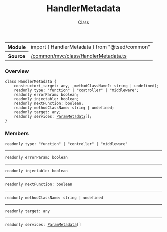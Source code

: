 
<header class="symbol-info-header"><h1 id="handlermetadata">HandlerMetadata</h1><label class="symbol-info-type-label class">Class</label></header>
<!-- summary -->
<section class="symbol-info"><table class="is-full-width"><tbody><tr><th>Module</th><td><div class="lang-typescript"><span class="token keyword">import</span> { HandlerMetadata }&nbsp;<span class="token keyword">from</span>&nbsp;<span class="token string">"@tsed/common"</span></div></td></tr><tr><th>Source</th><td><a href="https://github.com/Romakita/ts-express-decorators/blob/v4.30.0/src//common/mvc/class/HandlerMetadata.ts#L0-L0">/common/mvc/class/HandlerMetadata.ts</a></td></tr></tbody></table></section>
<!-- overview -->


### Overview


<pre><code class="typescript-lang "><span class="token keyword">class</span> HandlerMetadata <span class="token punctuation">{</span>
    <span class="token keyword">constructor</span><span class="token punctuation">(</span>_target<span class="token punctuation">:</span> <span class="token keyword">any</span><span class="token punctuation">,</span> _methodClassName?<span class="token punctuation">:</span> <span class="token keyword">string</span> | undefined<span class="token punctuation">)</span><span class="token punctuation">;</span>
    <span class="token keyword">readonly</span> type<span class="token punctuation">:</span> "function" | "controller" | "middleware"<span class="token punctuation">;</span>
    <span class="token keyword">readonly</span> errorParam<span class="token punctuation">:</span> <span class="token keyword">boolean</span><span class="token punctuation">;</span>
    <span class="token keyword">readonly</span> injectable<span class="token punctuation">:</span> <span class="token keyword">boolean</span><span class="token punctuation">;</span>
    <span class="token keyword">readonly</span> nextFunction<span class="token punctuation">:</span> <span class="token keyword">boolean</span><span class="token punctuation">;</span>
    <span class="token keyword">readonly</span> methodClassName<span class="token punctuation">:</span> <span class="token keyword">string</span> | undefined<span class="token punctuation">;</span>
    <span class="token keyword">readonly</span> target<span class="token punctuation">:</span> <span class="token keyword">any</span><span class="token punctuation">;</span>
    <span class="token keyword">readonly</span> services<span class="token punctuation">:</span> <a href="#api/common/filters/parammetadata"><span class="token">ParamMetadata</span></a><span class="token punctuation">[</span><span class="token punctuation">]</span><span class="token punctuation">;</span>
<span class="token punctuation">}</span></code></pre>


<!-- Parameters -->

<!-- Description -->

<!-- Members -->







### Members



<div class="method-overview">
<pre><code class="typescript-lang "><span class="token keyword">readonly</span> type<span class="token punctuation">:</span> "function" | "controller" | "middleware"</code></pre>
</div>




<hr/>



<div class="method-overview">
<pre><code class="typescript-lang "><span class="token keyword">readonly</span> errorParam<span class="token punctuation">:</span> <span class="token keyword">boolean</span></code></pre>
</div>




<hr/>



<div class="method-overview">
<pre><code class="typescript-lang "><span class="token keyword">readonly</span> injectable<span class="token punctuation">:</span> <span class="token keyword">boolean</span></code></pre>
</div>




<hr/>



<div class="method-overview">
<pre><code class="typescript-lang "><span class="token keyword">readonly</span> nextFunction<span class="token punctuation">:</span> <span class="token keyword">boolean</span></code></pre>
</div>




<hr/>



<div class="method-overview">
<pre><code class="typescript-lang "><span class="token keyword">readonly</span> methodClassName<span class="token punctuation">:</span> <span class="token keyword">string</span> | undefined</code></pre>
</div>




<hr/>



<div class="method-overview">
<pre><code class="typescript-lang "><span class="token keyword">readonly</span> target<span class="token punctuation">:</span> <span class="token keyword">any</span></code></pre>
</div>




<hr/>



<div class="method-overview">
<pre><code class="typescript-lang "><span class="token keyword">readonly</span> services<span class="token punctuation">:</span> <a href="#api/common/filters/parammetadata"><span class="token">ParamMetadata</span></a><span class="token punctuation">[</span><span class="token punctuation">]</span></code></pre>
</div>








